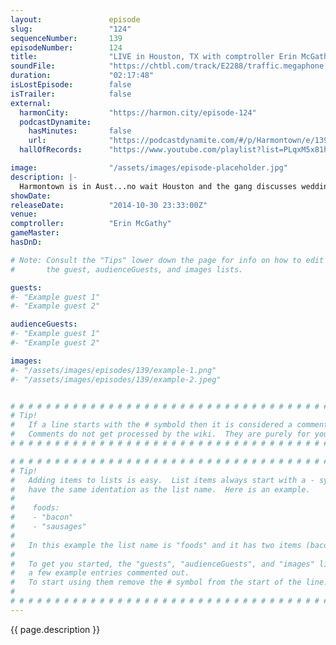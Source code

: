 ```yaml
---
layout:               episode
slug:                 "124"
sequenceNumber:       139
episodeNumber:        124
title:                "LIVE in Houston, TX with comptroller Erin McGathy!"
soundFile:            "https://chtbl.com/track/E2288/traffic.megaphone.fm/STA5167677903.mp3?updated=1561588429"
duration:             "02:17:48"
isLostEpisode:        false
isTrailer:            false
external:
  harmonCity:         "https://harmon.city/episode-124"
  podcastDynamite:
    hasMinutes:       false
    url:              "https://podcastdynamite.com/#/p/Harmontown/e/139/124"
  hallOfRecords:      "https://www.youtube.com/playlist?list=PLqxM5x81hNOaOupNXko_UDIl0MjHY7UVi"

image:                "/assets/images/episode-placeholder.jpg"
description: |-
  Harmontown is in Aust...no wait Houston and the gang discusses weddings, Erin hosts a game corner and producer Dustin shares stories about cum.
showDate:             
releaseDate:          "2014-10-30 23:33:00Z"
venue:                
comptroller:          "Erin McGathy"
gameMaster:           
hasDnD:               

# Note: Consult the "Tips" lower down the page for info on how to edit
#       the guest, audienceGuests, and images lists.

guests:
#- "Example guest 1"
#- "Example guest 2"

audienceGuests:
#- "Example guest 1"
#- "Example guest 2"

images:
#- "/assets/images/episodes/139/example-1.png"
#- "/assets/images/episodes/139/example-2.jpeg"


# # # # # # # # # # # # # # # # # # # # # # # # # # # # # # # # # # # # # # # # # # # # #
# Tip!
#   If a line starts with the # symbold then it is considered a comment.
#   Comments do not get processed by the wiki.  They are purely for your information.
# # # # # # # # # # # # # # # # # # # # # # # # # # # # # # # # # # # # # # # # # # # # #

# # # # # # # # # # # # # # # # # # # # # # # # # # # # # # # # # # # # # # # # # # # # #
# Tip!
#   Adding items to lists is easy.  List items always start with a - symbol and have
#   have the same identation as the list name.  Here is an example.
#
#    foods:
#    - "bacon"
#    - "sausages"
#
#   In this example the list name is "foods" and it has two items (bacon, and sausages).
#
#   To get you started, the "guests", "audienceGuests", and "images" lists below have
#   a few example entries commented out.
#   To start using them remove the # symbol from the start of the line.
#
# # # # # # # # # # # # # # # # # # # # # # # # # # # # # # # # # # # # # # # # # # # # #
---
```


<!-- The episode description will be rendered here -->
{{ page.description }}

<!-- Add your content BELOW here -->
<!-- vvvvvvvvvvvvvvvvvvvvvvvvvvv -->




<!-- ^^^^^^^^^^^^^^^^^^^^^^^^^^^ -->
<!-- Add your content ABOVE here -->

<!-- The episode gallery will be rendered here -->